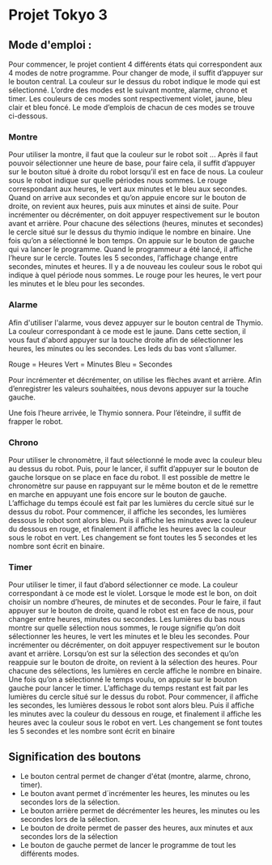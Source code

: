 # Projet Tokyo 3

## Mode d'emploi :

Pour commencer, le projet contient 4 différents états qui correspondent aux 4 modes de notre programme. Pour changer de mode, il suffit d’appuyer sur le bouton central. La couleur sur le dessus du robot indique le mode qui est sélectionné. L’ordre des modes est le suivant  montre, alarme, chrono et timer. Les couleurs de ces modes sont respectivement violet, jaune, bleu clair et bleu foncé. Le mode d’emplois de chacun de ces modes se trouve ci-dessous.

### Montre

Pour utiliser la montre, il faut que la couleur sur le robot soit ... Après il faut pouvoir sélectionner une heure de base, pour faire cela, il suffit d’appuyer sur le bouton situé à droite du robot lorsqu’il est en face de nous. La couleur sous le robot indique sur quelle périodes nous sommes. Le rouge correspondant aux heures, le vert aux minutes et le bleu aux secondes. Quand on arrive aux secondes et qu’on appuie encore sur le bouton de droite, on revient aux heures, puis aux minutes et ainsi de suite. Pour incrémenter ou décrémenter, on doit appuyer respectivement sur le bouton avant et arrière. Pour chacune des sélections (heures, minutes et secondes) le cercle situé sur le dessus du thymio indique le nombre en binaire. Une fois qu’on a sélectionné le bon temps. On appuie sur le bouton de gauche qui va lancer le programme. Quand le programmeur a été lancé, il affiche l’heure sur le cercle. Toutes les 5 secondes, l’affichage change entre secondes, minutes et heures. Il y a de nouveau les couleur sous le robot qui indique à quel période nous sommes. Le rouge pour les heures, le vert pour les minutes et le bleu pour les secondes.

### Alarme

Afin d'utiliser l'alarme, vous devez appuyer sur le bouton central de Thymio. La couleur correspondant à ce mode est le jaune. Dans cette section, il vous faut d'abord appuyer sur la touche droite afin de sélectionner les heures, les minutes ou les secondes. Les leds du bas vont s’allumer.

Rouge = Heures
Vert = Minutes
Bleu = Secondes

Pour incrémenter et décrémenter, on utilise les flèches avant et arrière. Afin d’enregistrer les valeurs souhaitées, nous devons appuyer sur la touche gauche.

Une fois l’heure arrivée, le Thymio sonnera. Pour l’éteindre, il suffit de frapper le robot.

### Chrono

Pour utiliser le chronomètre, il faut sélectionné le mode avec la couleur bleu au dessus du robot. Puis, pour le lancer, il suffit d’appuyer sur le bouton de gauche lorsque on se place en face du robot. Il est possible de mettre le chronomètre sur pause en rappuyant sur le même bouton et de le remettre en marche en appuyant une fois encore sur le bouton de gauche. L’affichage du temps écoulé est fait par les lumières du cercle situé sur le dessus du robot. Pour commencer, il affiche les secondes, les lumières dessous le robot sont alors bleu. Puis il affiche les minutes avec la couleur du dessous en rouge, et finalement il affiche les heures avec la couleur sous le robot en vert. Les changement se font toutes les 5 secondes et les nombre sont écrit en binaire. 

### Timer

Pour utiliser le timer, il faut d’abord sélectionner ce mode. La couleur correspondant à ce mode est le violet. 
Lorsque le mode est le bon, on doit choisir un nombre d’heures, de minutes et de secondes. Pour le faire, il faut appuyer sur le bouton de droite, quand le robot est en face de nous, pour changer entre heures, minutes ou secondes. Les lumières du bas nous montre sur quelle sélection nous sommes, le rouge signifie qu’on doit sélectionner les heures, le vert les minutes et le bleu les secondes. Pour incrémenter ou décrémenter, on doit appuyer respectivement sur le bouton avant et arrière. Lorsqu’on est sur la sélection des secondes et qu’on reappuie sur le bouton de droite, on revient à la sélection des heures. Pour chacune des sélections, les lumières en cercle affiche le nombre en binaire. Une fois qu’on a sélectionné le temps voulu, on appuie sur le bouton gauche pour lancer le timer.  L’affichage du temps restant est fait par les lumières du cercle situé sur le dessus du robot. Pour commencer, il affiche les secondes, les lumières dessous le robot sont alors bleu. Puis il affiche les minutes avec la couleur du dessous en rouge, et finalement il affiche les heures avec la couleur sous le robot en vert. Les changement se font toutes les 5 secondes et les nombre sont écrit en binaire

## Signification des boutons
* Le bouton central permet de changer d'état (montre, alarme, chrono, timer).
* Le bouton avant permet d´incrémenter les heures, les minutes ou les secondes lors de la sélection.
* Le bouton arrière permet de décrémenter les heures, les minutes ou les secondes lors de la sélection.
* Le bouton de droite permet de passer des heures, aux minutes et aux secondes lors de la sélection
* Le bouton de gauche permet de lancer le programme de tout les différents modes.
